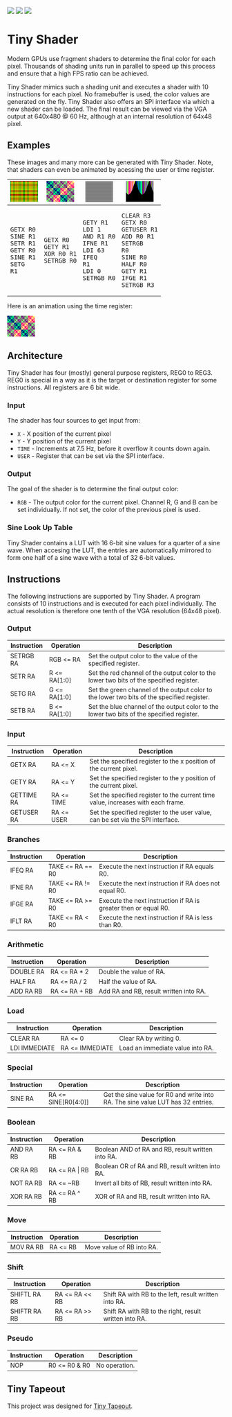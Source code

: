 ![](../../workflows/gds/badge.svg) ![](../../workflows/docs/badge.svg) ![](../../workflows/test/badge.svg)

# Tiny Shader

Modern GPUs use fragment shaders to determine the final color for each pixel. Thousands of shading units run in parallel to speed up this process and ensure that a high FPS ratio can be achieved.

Tiny Shader mimics such a shading unit and executes a shader with 10 instructions for each pixel. No framebuffer is used, the color values are generated on the fly. Tiny Shader also offers an SPI interface via which a new shader can be loaded. The final result can be viewed via the VGA output at 640x480 @ 60 Hz, although at an internal resolution of 64x48 pixel.

## Examples

These images and many more can be generated with Tiny Shader. Note, that shaders can even be animated by acessing the user or time register.

<div align="center">

|![test2.png](images/test2.png)|![test4.png](images/test4.png)|![test5.png](images/test5.png)|![test7.png](images/test7.png)|
|-|-|-|-|
| <pre>GETX R0<br>SINE R1<br>SETR R1<br>GETY R0<br>SINE R1<br>SETG R1</pre> | <pre>GETX R0<br>GETY R1<br>XOR R0 R1<br>SETRGB R0</pre> | <pre>GETY R1<br>LDI 1<br>AND R1 R0<br>IFNE R1<br>LDI 63<br>IFEQ R1<br>LDI 0<br>SETRGB R0</pre> | <pre>CLEAR R3<br>GETX R0<br>GETUSER R1<br>ADD R0 R1<br>SETRGB R0<br>SINE R0<br>HALF R0<br>GETY R1<br>IFGE R1<br>SETRGB R3</pre> |

</div>

Here is an animation using the time register:

![animation.gif](images/animation.gif)

## Architecture

Tiny Shader has four (mostly) general purpose registers, REG0 to REG3. REG0 is special in a way as it is the target or destination register for some instructions. All registers are 6 bit wide.

### Input

The shader has four sources to get input from:

- `X` - X position of the current pixel
- `Y` - Y position of the current pixel
- `TIME` - Increments at 7.5 Hz, before it overflow it counts down again.
- `USER` - Register that can be set via the SPI interface.

### Output

The goal of the shader is to determine the final output color:

- `RGB` - The output color for the current pixel. Channel R, G and B can be set individually. If not set, the color of the previous pixel is used.

### Sine Look Up Table

Tiny Shader contains a LUT with 16 6-bit sine values for a quarter of a sine wave. When accesing the LUT, the entries are automatically mirrored to form one half of a sine wave with a total of 32 6-bit values.

## Instructions

The following instructions are supported by Tiny Shader. A program consists of 10 instructions and is executed for each pixel individually. The actual resolution is therefore one tenth of the VGA resolution (64x48 pixel).

### Output
|Instruction|Operation|Description|
|-----------|---------|-----------|
|SETRGB RA|RGB <= RA|Set the output color to the value of the specified register.|
|SETR RA|R <= RA[1:0]|Set the red channel of the output color to the lower two bits of the specified register.|
|SETG RA|G <= RA[1:0]|Set the green channel of the output color to the lower two bits of the specified register.|
|SETB RA|B <= RA[1:0]|Set the blue channel of the output color to the lower two bits of the specified register.|
### Input
|Instruction|Operation|Description|
|-----------|---------|-----------|
|GETX RA|RA <= X|Set the specified register to the x position of the current pixel.|
|GETY RA|RA <= Y|Set the specified register to the y position of the current pixel.|
|GETTIME RA|RA <= TIME|Set the specified register to the current time value, increases with each frame.|
|GETUSER RA|RA <= USER|Set the specified register to the user value, can be set via the SPI interface.|
### Branches
|Instruction|Operation|Description|
|-----------|---------|-----------|
|IFEQ RA|TAKE <= RA == R0|Execute the next instruction if RA equals R0.|
|IFNE RA|TAKE <= RA != R0|Execute the next instruction if RA does not equal R0.|
|IFGE RA|TAKE <= RA >= R0|Execute the next instruction if RA is greater then or equal R0.|
|IFLT RA|TAKE <= RA < R0|Execute the next instruction if RA is less than R0.|
### Arithmetic
|Instruction|Operation|Description|
|-----------|---------|-----------|
|DOUBLE RA|RA <= RA * 2|Double the value of RA.|
|HALF RA|RA <= RA / 2|Half the value of RA.|
|ADD RA RB|RA <= RA + RB|Add RA and RB, result written into RA.|
### Load
|Instruction|Operation|Description|
|-----------|---------|-----------|
|CLEAR RA|RA <= 0|Clear RA by writing 0.|
|LDI IMMEDIATE|RA <= IMMEDIATE|Load an immediate value into RA.|
### Special
|Instruction|Operation|Description|
|-----------|---------|-----------|
|SINE RA|RA <= SINE[R0[4:0]]|Get the sine value for R0 and write into RA. The sine value LUT has 32 entries.|
### Boolean
|Instruction|Operation|Description|
|-----------|---------|-----------|
|AND RA RB|RA <= RA & RB|Boolean AND of RA and RB, result written into RA.|
|OR RA RB|RA <= RA \| RB|Boolean OR of RA and RB, result written into RA.|
|NOT RA RB|RA <= ~RB|Invert all bits of RB, result written into RA.|
|XOR RA RB|RA <= RA ^ RB|XOR of RA and RB, result written into RA.|
### Move
|Instruction|Operation|Description|
|-----------|---------|-----------|
|MOV RA RB|RA <= RB|Move value of RB into RA.|
### Shift
|Instruction|Operation|Description|
|-----------|---------|-----------|
|SHIFTL RA RB|RA <= RA << RB|Shift RA with RB to the left, result written into RA.|
|SHIFTR RA RB|RA <= RA >> RB|Shift RA with RB to the right, result written into RA.|
### Pseudo
|Instruction|Operation|Description|
|-----------|---------|-----------|
|NOP |R0 <= R0 & R0|No operation.|

## Tiny Tapeout

This project was designed for [Tiny Tapeout](https://tinytapeout.com).
